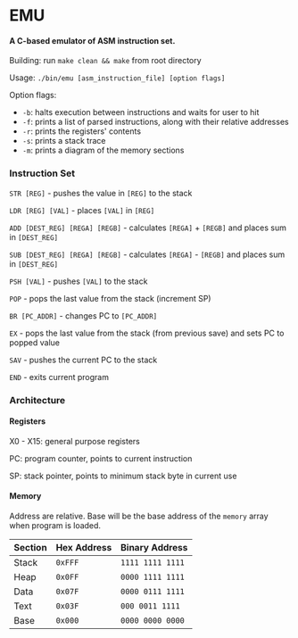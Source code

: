 # EMU
#### A C-based emulator of ASM instruction set.

Building: run `make clean && make` from root directory

Usage: `./bin/emu [asm_instruction_file] [option flags]`

Option flags:
* `-b`: halts execution between instructions and waits for user to hit <Enter>
* `-f`: prints a list of parsed instructions, along with their relative addresses
* `-r`: prints the registers' contents
* `-s`: prints a stack trace
* `-m`: prints a diagram of the memory sections

### Instruction Set
`STR [REG]` - pushes the value in `[REG]` to the stack

`LDR [REG] [VAL]` - places `[VAL]` in `[REG]`

`ADD [DEST_REG] [REGA] [REGB]` - calculates `[REGA]` + `[REGB]` and places sum in `[DEST_REG]`

`SUB [DEST_REG] [REGA] [REGB]` - calculates `[REGA]` - `[REGB]` and places sum in `[DEST_REG]`

`PSH [VAL]` - pushes `[VAL]` to the stack

`POP` - pops the last value from the stack (increment SP)

`BR [PC_ADDR]` - changes PC to `[PC_ADDR]`

`EX` - pops the last value from the stack (from previous save) and sets PC to popped value

`SAV` - pushes the current PC to the stack

`END` - exits current program

### Architecture
#### Registers
X0 - X15: general purpose registers

PC: program counter, points to current instruction

SP: stack pointer, points to minimum stack byte in current use

#### Memory
Address are relative. Base will be the base address of the `memory` array when program is loaded.

|	Section				|	Hex Address	|	Binary Address		|
|---------------|-------------|-------------------|
|	Stack					|	`0xFFF`			|	`1111 1111 1111`	|
|	Heap					|	`0x0FF`			|	`0000 1111 1111`	|
|	Data					|	`0x07F`			|	`0000 0111 1111`	|
|	Text					|	`0x03F`			|	`000 0011 1111`		|
|	Base					|	`0x000`			|	`0000 0000 0000`	|
